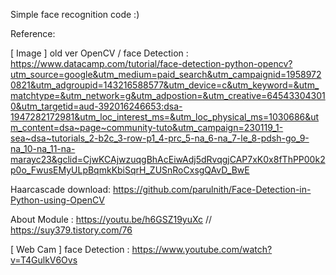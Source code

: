 
Simple face recognition code :)


Reference:

[ Image ] old ver OpenCV / face Detection : https://www.datacamp.com/tutorial/face-detection-python-opencv?utm_source=google&utm_medium=paid_search&utm_campaignid=19589720821&utm_adgroupid=143216588577&utm_device=c&utm_keyword=&utm_matchtype=&utm_network=g&utm_adpostion=&utm_creative=645433043010&utm_targetid=aud-392016246653:dsa-1947282172981&utm_loc_interest_ms=&utm_loc_physical_ms=1030686&utm_content=dsa~page~community-tuto&utm_campaign=230119_1-sea~dsa~tutorials_2-b2c_3-row-p1_4-prc_5-na_6-na_7-le_8-pdsh-go_9-na_10-na_11-na-marayc23&gclid=CjwKCAjwzuqgBhAcEiwAdj5dRvqgjCAP7xK0x8fThPP00k2p0o_FwusEMyULpBqmkKbiSqrH_ZUSnRoCxsgQAvD_BwE

Haarcascade download: https://github.com/parulnith/Face-Detection-in-Python-using-OpenCV

About Module : https://youtu.be/h6GSZ19yuXc // https://suy379.tistory.com/76

[ Web Cam ] face Detection : https://www.youtube.com/watch?v=T4GulkV6Ovs
